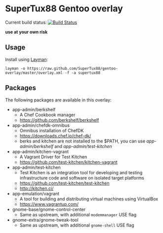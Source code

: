 # SuperTux88 Gentoo overlay

Current build status: [![Build Status](https://travis-ci.org/SuperTux88/gentoo-overlay.svg?branch=master)](https://travis-ci.org/SuperTux88/gentoo-overlay)

**use at your own risk**

## Usage

Install using [Layman](https://wiki.gentoo.org/wiki/Layman):

```
layman -o https://raw.github.com/SuperTux88/gentoo-overlay/master/overlay.xml -f -a supertux88
```

## Packages

The following packages are available in this overlay:

* app-admin/berkshelf
  * A Chef Cookbook manager
  * https://github.com/berkshelf/berkshelf
* app-admin/chefdk-omnibus
  * Omnibus installation of ChefDK
  * https://downloads.chef.io/chef-dk/
  * berks and kitchen are not installed to the $PATH, you can use *app-admin/berkshelf* and *app-admin/test-kitchen*
* app-admin/kitchen-vagrant
  * A Vagrant Driver for Test Kitchen
  * https://github.com/test-kitchen/kitchen-vagrant
* app-admin/test-kitchen
  * Test Kitchen is an integration tool for developing and testing infrastructure code and software on isolated target platforms
  * https://github.com/test-kitchen/test-kitchen
  * http://kitchen.ci/
* app-emulation/vagrant
  * A tool for building and distributing virtual machines using VirtualBox
  * https://www.vagrantup.com/
* gnome-base/gnome-control-center
  * Same as upstream, with additional `modemmanager` USE flag
* gnome-extra/gnome-tweak-tool
  * Same as upstream, with additional `gnome-shell` USE flag

